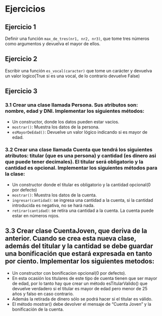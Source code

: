 # Ejercicios

## Ejercicio 1
Definir una función ``max_de_tres(nr1, nr2, nr3)``, que tome tres números como argumentos y devuelva el mayor de ellos.

## Ejercicio 2
Escribir una función ``es_vocal(caracter)`` que tome un carácter y devuelva un valor logico(True si es una vocal, de lo contrario devuelve False)

## Ejercicio 3
### 3.1 Crear una clase llamada Persona. Sus atributos son: nombre, edad y DNI. Implementar los siguientes métodos:
- Un constructor, donde los datos pueden estar vacíos.
- ``mostrar()``: Muestra los datos de la persona.
- ``esMayorDeEdad()``: Devuelve un valor lógico indicando si es mayor de edad.
### 3.2 Crear una clase llamada Cuenta que tendrá los siguientes atributos: titular (que es una persona) y cantidad (es dinero asi que puede tener decimales). El titular será obligatorio y la cantidad es opcional. Implementar los siguientes métodos para la clase:
- Un constructor donde el titular es obligatorio y la cantidad opcional(0 por defecto)
- ``mostrar()``: Muestra los datos de la cuenta.
- ``ingresar(cantidad)``: se ingresa una cantidad a la cuenta, si la cantidad introducida es negativa, no se hará nada.
- ``retirar(cantidad)``: se retira una cantidad a la cuenta. La cuenta puede estar en números rojos.
## 3.3 Crear clase CuentaJoven, que deriva de la anterior. Cuando se crea esta nueva clase, además del titular y la cantidad se debe guardar una bonificación que estará expresada en tanto por ciento. Implementar los siguientes metodos:

- Un constructor con bonificacion opcional(0 por defecto).
- En esta ocasión los titulares de este tipo de cuenta tienen que ser mayor de edad, por lo tanto hay que crear un método esTitularValido() que devuelve verdadero si el titular es mayor de edad pero menor de 25 años y falso en caso contrario.
- Además la retirada de dinero sólo se podrá hacer si el titular es válido.
- El método mostrar() debe devolver el mensaje de “Cuenta Joven” y la bonificación de la cuenta.
